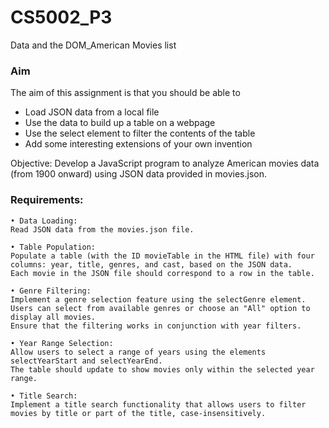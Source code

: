 # CS5002_P3
 Data and the DOM_American Movies list
### Aim
The aim of this assignment is that you should be able to
- Load JSON data from a local file
- Use the data to build up a table on a webpage
- Use the select element to filter the contents of the table
- Add some interesting extensions of your own invention

 Objective: Develop a JavaScript program to analyze American movies data (from 1900 onward) using JSON data provided in movies.json.

### Requirements:
    • Data Loading:
    Read JSON data from the movies.json file.
    
    • Table Population:
    Populate a table (with the ID movieTable in the HTML file) with four columns: year, title, genres, and cast, based on the JSON data.
    Each movie in the JSON file should correspond to a row in the table.
    
    • Genre Filtering:
    Implement a genre selection feature using the selectGenre element.
    Users can select from available genres or choose an "All" option to display all movies.
    Ensure that the filtering works in conjunction with year filters.
    
    • Year Range Selection:
    Allow users to select a range of years using the elements selectYearStart and selectYearEnd.
    The table should update to show movies only within the selected year range.
    
    • Title Search:
    Implement a title search functionality that allows users to filter movies by title or part of the title, case-insensitively.
